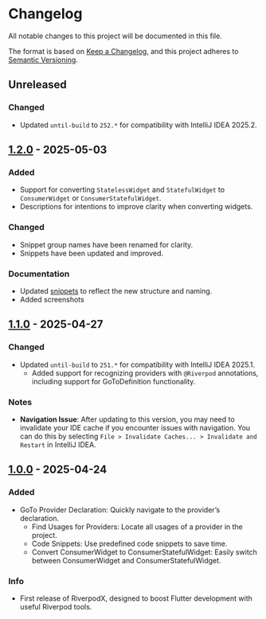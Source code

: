 # Changelog

All notable changes to this project will be documented in this file.

The format is based on [Keep a Changelog](https://keepachangelog.com/en/1.1.0/),
and this project adheres to [Semantic Versioning](https://semver.org/spec/v2.0.0.html).

## Unreleased

### Changed

- Updated `until-build` to `252.*` for compatibility with IntelliJ IDEA 2025.2.

## [1.2.0](https://github.com/ginex25/RiverpodX/releases/tag/v1.2.0) - 2025-05-03

### Added

- Support for converting `StatelessWidget` and `StatefulWidget` to `ConsumerWidget` or `ConsumerStatefulWidget`.
- Descriptions for intentions to improve clarity when converting widgets.

### Changed

- Snippet group names have been renamed for clarity.
- Snippets have been updated and improved.

### Documentation

- Updated [snippets](snippets.md) to reflect the new structure and naming.
- Added screenshots

## [1.1.0](https://github.com/ginex25/RiverpodX/releases/tag/v1.1.0) - 2025-04-27

### Changed

- Updated `until-build` to `251.*` for compatibility with IntelliJ IDEA 2025.1.
    - Added support for recognizing providers with `@Riverpod` annotations, including support for GoToDefinition
      functionality.

### Notes

- **Navigation Issue**: After updating to this version, you may need to invalidate your IDE cache if you encounter
  issues with navigation. You can do this by selecting `File > Invalidate Caches... > Invalidate and Restart` in
  IntelliJ IDEA.

## [1.0.0](https://github.com/ginex25/RiverpodX/releases/tag/v1.0.0) - 2025-04-24

### Added

- GoTo Provider Declaration: Quickly navigate to the provider’s declaration.
    - Find Usages for Providers: Locate all usages of a provider in the project.
    - Code Snippets: Use predefined code snippets to save time.
    - Convert ConsumerWidget to ConsumerStatefulWidget: Easily switch between ConsumerWidget and ConsumerStatefulWidget.

### Info

- First release of RiverpodX, designed to boost Flutter development with useful Riverpod tools.
